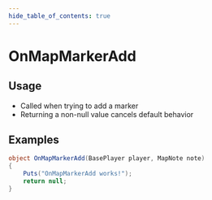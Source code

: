 ```yaml
---
hide_table_of_contents: true
---
```


# OnMapMarkerAdd

## Usage

* Called when trying to add a marker
* Returning a non-null value cancels default behavior

## Examples

```csharp title=""
object OnMapMarkerAdd(BasePlayer player, MapNote note)
{
    Puts("OnMapMarkerAdd works!");
    return null;
}
```
